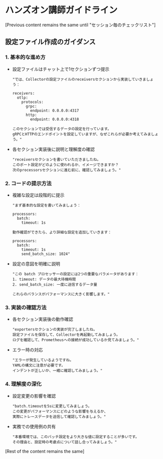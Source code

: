 # ハンズオン講師ガイドライン

[Previous content remains the same until "セッション毎のチェックリスト"]

## 設定ファイル作成のガイダンス

### 1. 基本的な進め方
- 設定ファイルはチャット上で1セクションずつ提示
  ```example
  "では、Collectorの設定ファイルのreceiversセクションから実装していきましょう：

  receivers:
    otlp:
      protocols:
        grpc:
          endpoint: 0.0.0.0:4317
        http:
          endpoint: 0.0.0.0:4318

  このセクションでは受信するデータの設定を行っています。
  gRPCとHTTPのエンドポイントを設定していますが、なぜこれらが必要か考えてみましょう。"
  ```

- 各セクション実装後に説明と理解度の確認
  ```example
  "receiversセクションを書いていただきましたね。
  このポート設定がどのように使われるか、イメージできますか？
  次のprocessorsセクションに進む前に、確認してみましょう。"
  ```

### 2. コードの提示方法
- 複雑な設定は段階的に提示
  ```example
  "まず基本的な設定を書いてみましょう：

  processors:
    batch:
      timeout: 1s

  動作確認ができたら、より詳細な設定を追加していきます：

  processors:
    batch:
      timeout: 1s
      send_batch_size: 1024"
  ```

- 設定の意図を明確に説明
  ```example
  "この batch プロセッサーの設定には2つの重要なパラメータがあります：
  1. timeout: データの最大待機時間
  2. send_batch_size: 一度に送信するデータ量
  
  これらのバランスがパフォーマンスに大きく影響します。"
  ```

### 3. 実装の確認方法
- 各セクション実装後の動作確認
  ```example
  "exportersセクションの実装が完了しましたね。
  設定ファイルを保存して、Collectorを再起動してみましょう。
  ログを確認して、Prometheusへの接続が成功しているか見てみましょう。"
  ```

- エラー時の対応
  ```example
  "エラーが発生しているようですね。
  YAMLの構文に注意が必要です。
  インデントが正しいか、一緒に確認してみましょう。"
  ```

### 4. 理解度の深化
- 設定変更の影響を確認
  ```example
  "batch.timeoutを5sに変更してみましょう。
  この変更がパフォーマンスにどのような影響を与えるか、
  実際にトレースデータを送信して確認してみましょう。"
  ```

- 実務での使用例の共有
  ```example
  "本番環境では、このバッチ設定をより大きな値に設定することが多いです。
  その理由と、設定時の考慮点について話し合ってみましょう。"
  ```

[Rest of the content remains the same]

